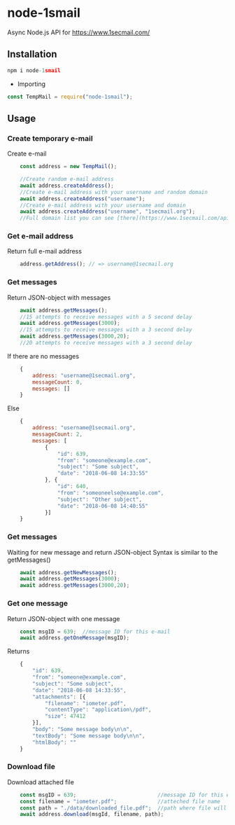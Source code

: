 
# node-1smail

Async Node.js API for https://www.1secmail.com/

## Installation

```javascript
npm i node-1smail
```

- Importing

```javascript
const TempMail = require("node-1smail");
```

## Usage

### Create temporary e-mail

Create e-mail

```javascript
    const address = new TempMail();

    //Create random e-mail address
    await address.createAddress();
    //Create e-mail address with your username and random domain
    await address.createAddress("username");
    //Create e-mail address with your username and domain
    await address.createAddress("username", "1secmail.org");
    //Full domain list you can see [there](https://www.1secmail.com/api/v1/?action=getDomainList)
```

### Get e-mail address

Return full e-mail address

```javascript
    address.getAddress(); // => username@1secmail.org
```

### Get messages

Return JSON-object with messages

```javascript
    await address.getMessages();
    //15 attempts to receive messages with a 5 second delay
    await address.getMessages(3000);
    //15 attempts to receive messages with a 3 second delay
    await address.getMessages(3000,20);
    //20 attempts to receive messages with a 3 second delay
```

If there are no messages
```javascript
    {
        address: "username@1secmail.org",
        messageCount: 0,
        messages: []
    }
```
Else
```javascript
    {
        address: "username@1secmail.org",
        messageCount: 2,
        messages: [
            {
	            "id": 639,
	            "from": "someone@example.com",
	            "subject": "Some subject",
	            "date": "2018-06-08 14:33:55"
            }, {
	            "id": 640,
	            "from": "someoneelse@example.com",
	            "subject": "Other subject",
	            "date": "2018-06-08 14:40:55"
            }]
    }
```

### Get messages

Waiting for new message and return JSON-object
Syntax is similar to the getMessages()

```javascript
    await address.getNewMessages();
    await address.getMessages(3000);
    await address.getMessages(3000,20);
```

### Get one message

Return JSON-object with one message

```javascript
    const msgID = 639;  //message ID for this e-mail
    await address.getOneMessage(msgID);
```
Returns
```javascript
    {
        "id": 639,
        "from": "someone@example.com",
        "subject": "Some subject",
        "date": "2018-06-08 14:33:55",
        "attachments": [{
            "filename": "iometer.pdf",
            "contentType": "application\/pdf",
            "size": 47412
        }],
        "body": "Some message body\n\n",
        "textBody": "Some message body\n\n",
        "htmlBody": ""
    }
```

### Download file

Download attached file

```javascript
    const msgID = 639;                          //message ID for this e-mail
    const filename = "iometer.pdf";             //atteched file name 
    const path = "./data/downloaded_file.pdf";  //path where file will be created
    await address.download(msgId, filename, path);
```